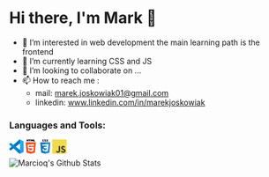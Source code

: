 <h1>Hi there, I'm Mark  👋</h1>

- 👀 I’m interested in web development the main learning path is the frontend
- 🌱 I’m currently learning CSS and JS
- 💞️ I’m looking to collaborate on ...
- 📫 How to reach me :
  - mail: marek.joskowiak01@gmail.com
  - linkedin: www.linkedin.com/in/marekjoskowiak
 
### Languages and Tools:

<img align="left" alt="Visual Studio Code" width="26px" src="https://raw.githubusercontent.com/github/explore/80688e429a7d4ef2fca1e82350fe8e3517d3494d/topics/visual-studio-code/visual-studio-code.png" />
<img align="left" alt="HTML5" width="26px" src="https://raw.githubusercontent.com/github/explore/80688e429a7d4ef2fca1e82350fe8e3517d3494d/topics/html/html.png" />
<img align="left" alt="HTML5" width="26px" src="https://raw.githubusercontent.com/github/explore/80688e429a7d4ef2fca1e82350fe8e3517d3494d/topics/css/css.png" />
<img align="left" alt="HTML5" width="26px" src="https://raw.githubusercontent.com/github/explore/80688e429a7d4ef2fca1e82350fe8e3517d3494d/topics/javascript/javascript.png" />
<br /> <br />

<img align="left" alt="Marcioq's Github Stats" src="https://github-readme-stats.vercel.app/api?username=marcioq00&show_icons=true&hide_border=true&theme=tokyonight"/>
<!---
marcioq00/marcioq00 is a ✨ special ✨ repository because its `README.md` (this file) appears on your GitHub profile.
You can click the Preview link to take a look at your changes.
--->

